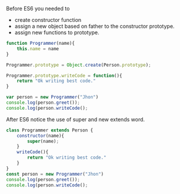 Before ES6 you needed to 
- create constructor function
- assign a new object based on father to the constructor prototype.
- assign new functions to prototype. 

``` javascript
function Programmer(name){
	this.name = name
}

Programmer.prototype = Object.create(Person.prototype);

Programmer.prototype.writeCode = function(){
	return "Ok writing best code."
}

var person = new Programmer("Jhon")
console.log(person.greet());
console.log(person.writeCode();
```

After ES6
notice the use of super and new extends word.
``` javascript
class Programmer extends Person {
	constructor(name){
		super(name);
	}
	writeCode(){
		return "Ok writing best code."
	}
}
const person = new Programmer("Jhon")
console.log(person.greet());
console.log(person.writeCode();
```